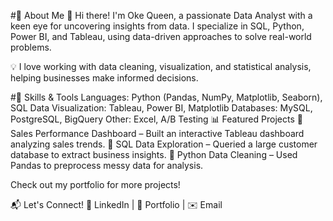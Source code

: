 #🚀 About Me
👋 Hi there! I'm Oke Queen, a passionate Data Analyst with a keen eye for uncovering insights from data. I specialize in SQL, Python, Power BI, and Tableau, using data-driven approaches to solve real-world problems.

💡 I love working with data cleaning, visualization, and statistical analysis, helping businesses make informed decisions.

#🔧 Skills & Tools
Languages: Python (Pandas, NumPy, Matplotlib, Seaborn), SQL
Data Visualization: Tableau, Power BI, Matplotlib
Databases: MySQL, PostgreSQL, BigQuery
Other: Excel, A/B Testing
📊 Featured Projects
🔹 Sales Performance Dashboard – Built an interactive Tableau dashboard analyzing sales trends.
🔹 SQL Data Exploration – Queried a large customer database to extract business insights.
🔹 Python Data Cleaning – Used Pandas to preprocess messy data for analysis.

Check out my portfolio for more projects!

📬 Let's Connect!
💼 LinkedIn | 📝 Portfolio | ✉️ Email
